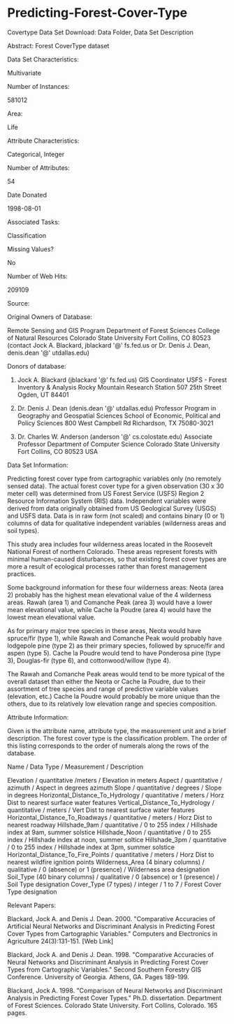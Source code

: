 # Predicting-Forest-Cover-Type

Covertype Data Set 
Download: Data Folder, Data Set Description

Abstract: Forest CoverType dataset
   


Data Set Characteristics:  
 
Multivariate
 
Number of Instances:
 
581012
 
Area:
 
Life
 

Attribute Characteristics:
 
Categorical, Integer
 
Number of Attributes:
 
54
 
Date Donated
 
1998-08-01
 

Associated Tasks:
 
Classification
 
Missing Values?
 
No
 
Number of Web Hits:
 
209109
 
 

Source:

Original Owners of Database: 

Remote Sensing and GIS Program 
Department of Forest Sciences 
College of Natural Resources 
Colorado State University 
Fort Collins, CO 80523 
(contact Jock A. Blackard, jblackard '@' fs.fed.us or Dr. Denis J. Dean, denis.dean '@' utdallas.edu) 

Donors of database: 

1. Jock A. Blackard (jblackard '@' fs.fed.us) 
GIS Coordinator 
USFS - Forest Inventory & Analysis 
Rocky Mountain Research Station 
507 25th Street 
Ogden, UT 84401 

2. Dr. Denis J. Dean (denis.dean '@' utdallas.edu) 
Professor 
Program in Geography and Geospatial Sciences 
School of Economic, Political and Policy Sciences 
800 West Campbell Rd 
Richardson, TX 75080-3021 

3. Dr. Charles W. Anderson (anderson '@' cs.colostate.edu) 
Associate Professor 
Department of Computer Science 
Colorado State University 
Fort Collins, CO 80523 USA


Data Set Information:

Predicting forest cover type from cartographic variables only (no remotely sensed data). The actual forest cover type for a given observation (30 x 30 meter cell) was determined from US Forest Service (USFS) Region 2 Resource Information System (RIS) data. Independent variables were derived from data originally obtained from US Geological Survey (USGS) and USFS data. Data is in raw form (not scaled) and contains binary (0 or 1) columns of data for qualitative independent variables (wilderness areas and soil types). 

This study area includes four wilderness areas located in the Roosevelt National Forest of northern Colorado. These areas represent forests with minimal human-caused disturbances, so that existing forest cover types are more a result of ecological processes rather than forest management practices. 

Some background information for these four wilderness areas: Neota (area 2) probably has the highest mean elevational value of the 4 wilderness areas. Rawah (area 1) and Comanche Peak (area 3) would have a lower mean elevational value, while Cache la Poudre (area 4) would have the lowest mean elevational value. 

As for primary major tree species in these areas, Neota would have spruce/fir (type 1), while Rawah and Comanche Peak would probably have lodgepole pine (type 2) as their primary species, followed by spruce/fir and aspen (type 5). Cache la Poudre would tend to have Ponderosa pine (type 3), Douglas-fir (type 6), and cottonwood/willow (type 4). 

The Rawah and Comanche Peak areas would tend to be more typical of the overall dataset than either the Neota or Cache la Poudre, due to their assortment of tree species and range of predictive variable values (elevation, etc.) Cache la Poudre would probably be more unique than the others, due to its relatively low elevation range and species composition. 


Attribute Information:

Given is the attribute name, attribute type, the measurement unit and a brief description. The forest cover type is the classification problem. The order of this listing corresponds to the order of numerals along the rows of the database. 

Name / Data Type / Measurement / Description 

Elevation / quantitative /meters / Elevation in meters 
Aspect / quantitative / azimuth / Aspect in degrees azimuth 
Slope / quantitative / degrees / Slope in degrees 
Horizontal_Distance_To_Hydrology / quantitative / meters / Horz Dist to nearest surface water features 
Vertical_Distance_To_Hydrology / quantitative / meters / Vert Dist to nearest surface water features 
Horizontal_Distance_To_Roadways / quantitative / meters / Horz Dist to nearest roadway 
Hillshade_9am / quantitative / 0 to 255 index / Hillshade index at 9am, summer solstice 
Hillshade_Noon / quantitative / 0 to 255 index / Hillshade index at noon, summer soltice 
Hillshade_3pm / quantitative / 0 to 255 index / Hillshade index at 3pm, summer solstice 
Horizontal_Distance_To_Fire_Points / quantitative / meters / Horz Dist to nearest wildfire ignition points 
Wilderness_Area (4 binary columns) / qualitative / 0 (absence) or 1 (presence) / Wilderness area designation 
Soil_Type (40 binary columns) / qualitative / 0 (absence) or 1 (presence) / Soil Type designation 
Cover_Type (7 types) / integer / 1 to 7 / Forest Cover Type designation


Relevant Papers:

Blackard, Jock A. and Denis J. Dean. 2000. "Comparative Accuracies of Artificial Neural Networks and Discriminant Analysis in Predicting Forest Cover Types from Cartographic Variables." Computers and Electronics in Agriculture 24(3):131-151. 
[Web Link] 

Blackard, Jock A. and Denis J. Dean. 1998. "Comparative Accuracies of Neural Networks and Discriminant Analysis in Predicting Forest Cover Types from Cartographic Variables." Second Southern Forestry GIS Conference. University of Georgia. Athens, GA. Pages 189-199. 

Blackard, Jock A. 1998. "Comparison of Neural Networks and Discriminant Analysis in Predicting Forest Cover Types." Ph.D. dissertation. Department of Forest Sciences. Colorado State University. Fort Collins, Colorado. 165 pages.
